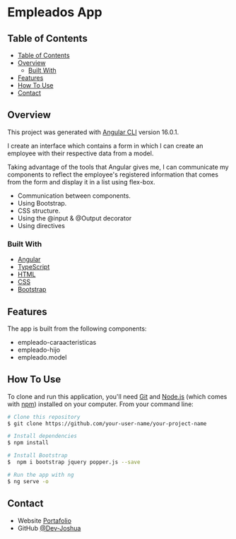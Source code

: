<!-- Please update value in the {}  -->

<h1 align="start">Empleados App</h1>

<!-- TABLE OF CONTENTS -->

## Table of Contents

- [Table of Contents](#table-of-contents)
- [Overview](#overview)
  - [Built With](#built-with)
- [Features](#features)
- [How To Use](#how-to-use)
- [Contact](#contact)

<!-- OVERVIEW -->

## Overview

This project was generated with [Angular CLI](https://github.com/angular/angular-cli) version 16.0.1.

I create an interface which contains a form in which I can create an employee with their respective data from a model.

Taking advantage of the tools that Angular gives me, I can communicate my components to reflect the employee's registered information that comes from the form and display it in a list using flex-box.

- Communication between components.
- Using Bootstrap.
- CSS structure.
- Using the @input & @Output decorator
- Using directives


### Built With

<!-- This section should list any major frameworks that you built your project using. Here are a few examples.-->

- [Angular](https://angular.io/)
- [TypeScript](https://www.typescriptlang.org/)
- [HTML](https://developer.mozilla.org/es/docs/Web/HTML)
- [CSS](https://developer.mozilla.org/es/docs/Web/CSS)
- [Bootstrap](https://getbootstrap.com/)

## Features

<!-- List the features of your application or follow the template. Don't share the figma file here :) -->

The app is built from the following components:

- empleado-caraacteristicas
- empleado-hijo
- empleado.model

## How To Use

<!-- This is an example, please update according to your application -->

To clone and run this application, you'll need [Git](https://git-scm.com) and [Node.js](https://nodejs.org/en/download/) (which comes with [npm](http://npmjs.com)) installed on your computer. From your command line:

```bash
# Clone this repository
$ git clone https://github.com/your-user-name/your-project-name

# Install dependencies
$ npm install

# Install Bootstrap
$  npm i bootstrap jquery popper.js --save

# Run the app with ng
$ ng serve -o
```

## Contact

- Website [Portafolio](https://dev-joshua.github.io/Portafolio/)
- GitHub [@Dev-Joshua](https://github.com/Dev-Joshua)
